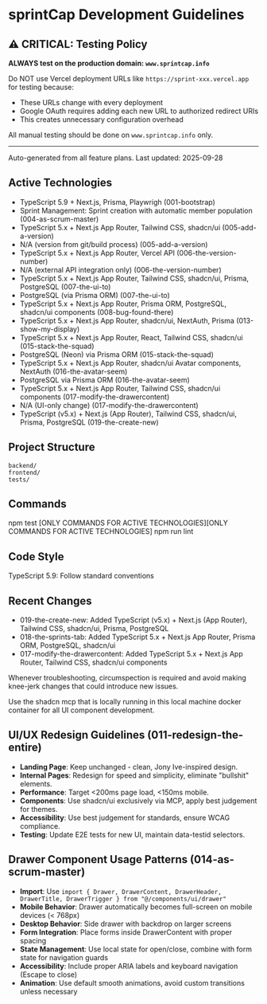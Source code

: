 # sprintCap Development Guidelines

## ⚠️ CRITICAL: Testing Policy

**ALWAYS test on the production domain: `www.sprintcap.info`**

Do NOT use Vercel deployment URLs like `https://sprint-xxx.vercel.app` for testing because:
- These URLs change with every deployment
- Google OAuth requires adding each new URL to authorized redirect URIs
- This creates unnecessary configuration overhead

All manual testing should be done on `www.sprintcap.info` only.

---

Auto-generated from all feature plans. Last updated: 2025-09-28

## Active Technologies
- TypeScript 5.9 + Next.js, Prisma, Playwrigh (001-bootstrap)
- Sprint Management: Sprint creation with automatic member population (004-as-scrum-master)
- TypeScript 5.x + Next.js App Router, Tailwind CSS, shadcn/ui (005-add-a-version)
- N/A (version from git/build process) (005-add-a-version)
- TypeScript 5.x + Next.js App Router, Vercel API (006-the-version-number)
- N/A (external API integration only) (006-the-version-number)
- TypeScript 5.x + Next.js App Router, Tailwind CSS, shadcn/ui, Prisma, PostgreSQL (007-the-ui-to)
- PostgreSQL (via Prisma ORM) (007-the-ui-to)
- TypeScript 5.x + Next.js App Router, Prisma ORM, PostgreSQL, shadcn/ui components (008-bug-found-there)
- TypeScript 5.x + Next.js App Router, shadcn/ui, NextAuth, Prisma (013-show-my-display)
- TypeScript 5.x + Next.js App Router, React, Tailwind CSS, shadcn/ui (015-stack-the-squad)
- PostgreSQL (Neon) via Prisma ORM (015-stack-the-squad)
- TypeScript 5.x + Next.js App Router, shadcn/ui Avatar components, NextAuth (016-the-avatar-seem)
- PostgreSQL via Prisma ORM (016-the-avatar-seem)
- TypeScript 5.x + Next.js App Router, Tailwind CSS, shadcn/ui components (017-modify-the-drawercontent)
- N/A (UI-only change) (017-modify-the-drawercontent)
- TypeScript (v5.x) + Next.js (App Router), Tailwind CSS, shadcn/ui, Prisma, PostgreSQL (019-the-create-new)

## Project Structure
```
backend/
frontend/
tests/
```

## Commands
npm test [ONLY COMMANDS FOR ACTIVE TECHNOLOGIES][ONLY COMMANDS FOR ACTIVE TECHNOLOGIES] npm run lint

## Code Style
TypeScript 5.9: Follow standard conventions

## Recent Changes
- 019-the-create-new: Added TypeScript (v5.x) + Next.js (App Router), Tailwind CSS, shadcn/ui, Prisma, PostgreSQL
- 018-the-sprints-tab: Added TypeScript 5.x + Next.js App Router, Prisma ORM, PostgreSQL, shadcn/ui
- 017-modify-the-drawercontent: Added TypeScript 5.x + Next.js App Router, Tailwind CSS, shadcn/ui components

<!-- MANUAL ADDITIONS START -->
Whenever troubleshooting, circumspection is required and avoid making knee-jerk changes that could introduce new issues.
<!-- MANUAL ADDITIONS END -->

<!-- MANUAL ADDITIONS START -->
Use the shadcn mcp that is locally running in this local machine docker container for all UI component development.
<!-- MANUAL ADDITIONS END -->

<!-- MANUAL ADDITIONS START -->
## UI/UX Redesign Guidelines (011-redesign-the-entire)
- **Landing Page**: Keep unchanged - clean, Jony Ive-inspired design.
- **Internal Pages**: Redesign for speed and simplicity, eliminate "bullshit" elements.
- **Performance**: Target <200ms page load, <150ms mobile.
- **Components**: Use shadcn/ui exclusively via MCP, apply best judgement for themes.
- **Accessibility**: Use best judgement for standards, ensure WCAG compliance.
- **Testing**: Update E2E tests for new UI, maintain data-testid selectors.
<!-- MANUAL ADDITIONS END -->

<!-- MANUAL ADDITIONS START -->
## Drawer Component Usage Patterns (014-as-scrum-master)
- **Import**: Use `import { Drawer, DrawerContent, DrawerHeader, DrawerTitle, DrawerTrigger } from "@/components/ui/drawer"`
- **Mobile Behavior**: Drawer automatically becomes full-screen on mobile devices (< 768px)
- **Desktop Behavior**: Side drawer with backdrop on larger screens
- **Form Integration**: Place forms inside DrawerContent with proper spacing
- **State Management**: Use local state for open/close, combine with form state for navigation guards
- **Accessibility**: Include proper ARIA labels and keyboard navigation (Escape to close)
- **Animation**: Use default smooth animations, avoid custom transitions unless necessary
<!-- MANUAL ADDITIONS END -->
